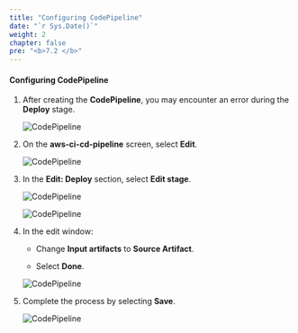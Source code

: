 ```yaml
---
title: "Configuring CodePipeline"
date: "`r Sys.Date()`"
weight: 2
chapter: false
pre: "<b>7.2 </b>"
---
```


#### Configuring CodePipeline

1. After creating the **CodePipeline**, you may encounter an error during the **Deploy** stage.

    ![CodePipeline](/aws-fcj-workshop-001/-workshop-001/-workshop-001/-workshop-001/-workshop-001/-workshop-001/-workshop-001/7-CodePipeline/7.png)

2. On the **aws-ci-cd-pipeline** screen, select **Edit**.

    ![CodePipeline](/aws-fcj-workshop-001/-workshop-001/-workshop-001/-workshop-001/-workshop-001/-workshop-001/-workshop-001/7-CodePipeline/8.png)

3. In the **Edit: Deploy** section, select **Edit stage**.

    ![CodePipeline](/aws-fcj-workshop-001/-workshop-001/-workshop-001/-workshop-001/-workshop-001/-workshop-001/-workshop-001/7-CodePipeline/9.png)

    ![CodePipeline](/aws-fcj-workshop-001/-workshop-001/-workshop-001/-workshop-001/-workshop-001/-workshop-001/-workshop-001/7-CodePipeline/10.png)

4. In the edit window:

    - Change **Input artifacts** to **Source Artifact**.

    - Select **Done**.

    ![CodePipeline](/aws-fcj-workshop-001/-workshop-001/-workshop-001/-workshop-001/-workshop-001/-workshop-001/-workshop-001/7-CodePipeline/11.png)

5. Complete the process by selecting **Save**.

    ![CodePipeline](/aws-fcj-workshop-001/-workshop-001/-workshop-001/-workshop-001/-workshop-001/-workshop-001/-workshop-001/7-CodePipeline/12.png)
